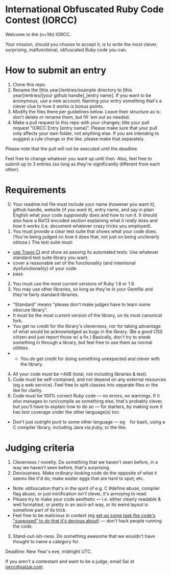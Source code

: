 International Obfuscated Ruby Code Contest (IORCC)
=====

Welcome to the (n+1th) IORCC.

Your mission, should you choose to accept it, is to write the most clever, surprising, malfunctional, obfuscated Ruby code you can.


How to submit an entry
===

1. Clone this repo.
2. Rename the [this year]/entries/example directory to [this year]/entries/[your github handle]_[entry name]. If you want to be anonymous, use a new account. Naming your entry something that's a clever clue to how it works is bonus points.
3. Modify the files there per guidelines below. Leave their structure as is; don't delete or rename them, but fill 'em out as needed.
4. Make a pull request to this repo with your changes; title your pull request "IORCC Entry [entry name]". Please make sure that your pull only affects your own folder, not anything else. If you are intending to suggest a rule change or the like, please make that separately.

Please note that the pull will not be executed until the deadline.

Feel free to change whatever you want up until then. Also, feel free to submit up to 3 entries (so long as they're significantly different from each other).


Requirements
===

0. Your readme.md file must include your name (however you want it), github handle, website (if you want it), entry name, and say in plain English what your code _supposedly_ does and how to run it. It should also have a Rot13 encoded section explaining what it _really_ does and _how_ it works (i.e. document whatever crazy tricks you employed).
1. You must provide a clear test suite that shows _what_ your code does. (You're being judged on _how_ it does that, not just on being uncleverly obtuse.) The test suite must:
 * [use Travis CI](http://about.travis-ci.org/docs/user/languages/ruby/) and show as passing its automated tests. Use whatever standard test suite library you want.
 * cover a reasonable set of the functionality (and intentional dysfunctionality) of your code
 * pass
2. You must use the most current versions of Ruby 1.8 or 1.9.
3. You may use other libraries, so long as they're in your Gemfile and they're fairly standard libraries.
 * "Standard" means "please don't make judges have to learn some obscure library".
 * It must be the most current version of the library, on its most canonical fork.
 * You get no credit for the library's cleverness, nor for taking advantage of what would be acknowledged as bugs in the library. (Be a good OSS citizen and just report those w/ a fix.) Basically, don't try to sneak something in through a library, but feel free to use them as normal utilities.
 * * You _do_ get credit for doing something unexpected and clever with the library.
4. All your code must be <4kB (total, not including libraries & test).
5. Code must be self-contained, and not depend on any external resources (eg a web service). Feel free to split classes into separate files or the like for clarity.
6. Code must be 100% correct Ruby code — no errors, no warnings. If it _also_ manages to run/compile as something else, that's probably clever, but you'll have to explain how to do so — for starters, by making sure it has test coverage under the other language(s) too.
 * Don't just outright punt to some other language — eg ` ` for bash, using a C compiler library, including Java via jruby, or the like.


Judging criteria
===

1. Cleverness / novelty. Do something that we haven't seen before, in a way we haven't seen before, that's surprising.
2. Deviousness. Make ordinary-looking code do the opposite of what it seems like it'd do; make easter eggs that are hard to spot; etc.
 * Note: obfuscation that's in the spirit of e.g. C #define abuse, compiler flag abuse, or just minification _isn't_ clever, it's annoying to read.
 * Please try to make your code aesthetic — i.e. either clearly readable & well formatted, or pretty in an ascii-art way, or its weird layout is somehow part of its trick.
 * Feel free to be malicious in context (eg [set up some task the code's "supposed" to do that it's devious about](http://underhanded.xcott.com/)) — don't hack people running the code.
3. Stand-out-ish-ness. Do something awesome that we wouldn't have thought to name a category for.

Deadline: New Year's eve, midnight UTC.

If you aren't a contestant and want to be a judge, email Sai at iorcc@saizai.com.